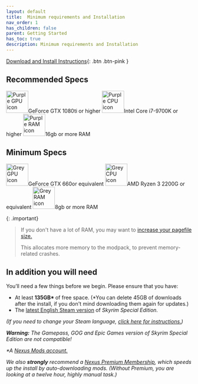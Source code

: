 ```yaml
---
layout: default
title:  Minimum requirements and Installation
nav_order: 1
has_children: false
parent: Getting Started
has_toc: true
description: Minimum requirements and Installation
---
```



[Download and Install Instructions](https://www.wildlandermod.com/download){: .btn .btn-pink }

## Recommended Specs

<div>
<img src="https://uploads-ssl.webflow.com/619450a087513368f47876f8/61c014948752dd058f207c8a_gpu_purple.svg" loading="lazy" alt="Purple GPU icon" width="60">GeForce GTX 1080ti or higher
<img src="https://uploads-ssl.webflow.com/619450a087513368f47876f8/61c01494b4e7123538f73c9e_cpu_purple.svg" loading="lazy" alt="Purple CPU icon" width="60">Intel Core i7-9700K or higher
<img src="https://uploads-ssl.webflow.com/619450a087513368f47876f8/61c014940248ef28abf69c8f_ram_purple.svg" loading="lazy" alt="Purple RAM icon" width="60">16gb or more RAM
</div>


## Minimum Specs

<div>
<img src="https://uploads-ssl.webflow.com/619450a087513368f47876f8/61c0170758ac7f75119b40ca_gpu_gray.svg" loading="lazy" alt="Grey GPU icon" width="60">GeForce GTX 660or equivalent
<img src="https://uploads-ssl.webflow.com/619450a087513368f47876f8/61c01707ce98a3d2c755499f_cpu_gray.svg" loading="lazy" alt="Grey CPU icon" width="60">AMD Ryzen 3 2200G or equivalent
<img src="https://uploads-ssl.webflow.com/619450a087513368f47876f8/61c0170758ac7ffc499b40cb_ram_gray.svg" loading="lazy" alt="Grey RAM icon" width="60">8gb or more RAM
</div>

{: .important}
>If you don't have a lot of&nbsp;RAM, you may want to <a href="" target="_blank">increase your pagefile size.</a>
>
> This allocates more memory to the modpack, to prevent memory-related crashes.


## In addition you will need 

You’ll need a few things before we begin. Please ensure that you have:

* At least <strong>135GB* </strong>of free space. (*You can delete 45GB of downloads after the install, if you don't mind downloading them again for updates.)
* The <a href="https://store.steampowered.com/app/489830/The_Elder_Scrolls_V_Skyrim_Special_Edition/" target="_blank" class="link-10 swi">latest English Steam version</a> of <em>Skyrim Special Edition.
 
(If you need to change your Steam language, <a href="https://imgur.com/PwCNDF5" target="_blank" class="link-41">click here for instructions.</a>)

<strong class="bold-text">Warning:</strong> The Gamepass, GOG and Epic Games version of <em>Skyrim Special Edition </em>are not compatible!

*A&nbsp;<a href="https://users.nexusmods.com/register" target="_blank" class="link-13">Nexus Mods account.</a>

We also **strongly** recommend a <a href="https://users.nexusmods.com/account/billing" target="_blank" class="link-9">Nexus Premium Membership</a>, which speeds up the install by auto-downloading mods. (Without Premium, you are looking at a twelve hour, highly manual task.)







